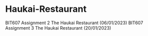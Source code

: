 # Haukai-Restaurant
BIT607 Assignment 2 The Haukai Restaurant (06/01/2023)
BIT607 Assignment 3 The Haukai Restaurant (20/01/2023)
